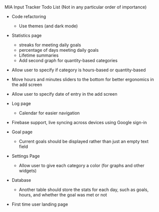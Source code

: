 MIA Input Tracker Todo List (Not in any particular order of importance)

- Code refactoring
    - Use themes (and dark mode)
    
- Statistics page
    - streaks for meeting daily goals
    - percentage of days meeting daily goals
    - Lifetime summaries
    - Add second graph for quantity-based categories
- Allow user to specify if category is hours-based or quantity-based
- Move hours and minutes sliders to the bottom for better ergonomics in the add screen
- Allow user to specify date of entry in the add screen
- Log page
    - Calendar for easier navigation
- Firebase support, live syncing across devices using Google sign-in
- Goal page
    - Current goals should be displayed rather than just an empty text field
- Settings Page
    - Allow user to give each category a color (for graphs and other widgets)
- Database
    - Another table should store the stats for each day, such as
    goals, hours, and whether the goal was met or not
- First time user landing page
   
